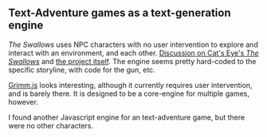 ## Text-Adventure games as a text-generation engine

_The Swallows_ uses NPC characters with no user intervention to explore and interact with an environment, and each other.
[Discussion on Cat's Eye's _The Swallows_](https://github.com/dariusk/NaNoGenMo/issues/39) and [the project itself](https://github.com/catseye/The-Swallows/).
The engine seems pretty hard-coded to the specific storyline, with code for the gun, etc.

[Grimm.js](https://github.com/ragekit/Grimm.js) looks interesting, although it currently requires user intervention, and is barely there. It is designed to be a core-engine for multiple games, however.

I found another Javascript engine for an text-adventure game, but there were no other characters.
